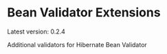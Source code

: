 # Bean Validator Extensions

Latest version: 0.2.4

Additional validators for Hibernate Bean Validator
